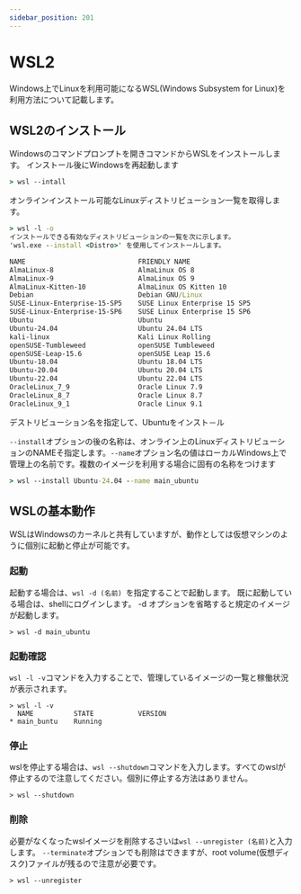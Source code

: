 ```yaml
---
sidebar_position: 201
---
```


# WSL2

Windows上でLinuxを利用可能になるWSL(Windows Subsystem for Linux)を利用方法について記載します。

## WSL2のインストール

Windowsのコマンドプロンプトを開きコマンドからWSLをインストールします。
インストール後にWindowsを再起動します

``` cmd title='windows cmd'
> wsl --intall
```

オンラインインストール可能なLinuxディストリビューション一覧を取得します。

``` cmd title='windows cmd'
> wsl -l -o
インストールできる有効なディストリビューションの一覧を次に示します。
'wsl.exe --install <Distro>' を使用してインストールします。

NAME                            FRIENDLY NAME
AlmaLinux-8                     AlmaLinux OS 8
AlmaLinux-9                     AlmaLinux OS 9
AlmaLinux-Kitten-10             AlmaLinux OS Kitten 10
Debian                          Debian GNU/Linux
SUSE-Linux-Enterprise-15-SP5    SUSE Linux Enterprise 15 SP5
SUSE-Linux-Enterprise-15-SP6    SUSE Linux Enterprise 15 SP6
Ubuntu                          Ubuntu
Ubuntu-24.04                    Ubuntu 24.04 LTS
kali-linux                      Kali Linux Rolling
openSUSE-Tumbleweed             openSUSE Tumbleweed
openSUSE-Leap-15.6              openSUSE Leap 15.6
Ubuntu-18.04                    Ubuntu 18.04 LTS
Ubuntu-20.04                    Ubuntu 20.04 LTS
Ubuntu-22.04                    Ubuntu 22.04 LTS
OracleLinux_7_9                 Oracle Linux 7.9
OracleLinux_8_7                 Oracle Linux 8.7
OracleLinux_9_1                 Oracle Linux 9.1
```

デストリビューション名を指定して、Ubuntuをインスト－ル

`--install`オプションの後の名称は、オンライン上のLinuxディストリビューションのNAMEそ指定します。`--name`オプション名の値はローカルWindows上で管理上の名前です。複数のイメージを利用する場合に固有の名称をつけます

``` cmd title='windows cmd'
> wsl --install Ubuntu-24.04 --name main_ubuntu
```

## WSLの基本動作

WSLはWindowsのカーネルと共有していますが、動作としては仮想マシンのように個別に起動と停止が可能です。

### 起動 

起動する場合は、`wsl -d (名前) `を指定することで起動します。
既に起動している場合は、shellにログインします。
-d オプションを省略すると規定のイメージが起動します。

```
> wsl -d main_ubuntu
```

### 起動確認

`wsl -l -v`コマンドを入力することで、管理しているイメージの一覧と稼働状況が表示されます。

```
> wsl -l -v
  NAME          STATE           VERSION
* main_buntu    Running  
```

### 停止

wslを停止する場合は、`wsl --shutdown`コマンドを入力します。すべてのwslが停止するので注意してください。個別に停止する方法はありません。

```
> wsl --shutdown
```

### 削除

必要がなくなったwslイメージを削除するさいは`wsl --unregister (名前)`と入力します。
`--terminate`オプションでも削除はできますが、root volume(仮想ディスク)ファイルが残るので注意が必要です。

```
> wsl --unregister
```



